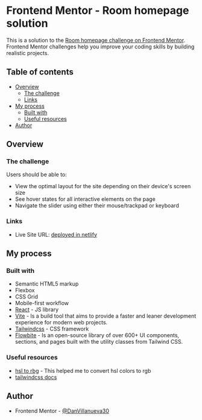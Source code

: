 # Frontend Mentor - Room homepage solution

This is a solution to the [Room homepage challenge on Frontend Mentor](https://www.frontendmentor.io/challenges/room-homepage-BtdBY_ENq). Frontend Mentor challenges help you improve your coding skills by building realistic projects. 

## Table of contents

- [Overview](#overview)
  - [The challenge](#the-challenge)
  - [Links](#links)
- [My process](#my-process)
  - [Built with](#built-with)
  - [Useful resources](#useful-resources)
- [Author](#author)

## Overview

### The challenge

Users should be able to:

- View the optimal layout for the site depending on their device's screen size
- See hover states for all interactive elements on the page
- Navigate the slider using either their mouse/trackpad or keyboard


### Links

- Live Site URL: [deployed in netlify](https://66f74a62a708be18a05259ed--capable-granita-944f51.netlify.app)

## My process

### Built with

- Semantic HTML5 markup
- Flexbox
- CSS Grid
- Mobile-first workflow
- [React](https://reactjs.org/) - JS library
- [Vite](https://vitejs.dev) - Is a build tool that aims to provide a faster and leaner development experience for modern web projects.
- [Tailwindcss](https://tailwindcss.com) - CSS framework
- [Flowbite](https://flowbite.com) - Is an open-source library of over 600+ UI components, sections, and pages built with the utility classes from Tailwind CSS.

### Useful resources

- [hsl to rbg](https://hslpicker.com) - This helped me to convert hsl colors to rgb
- [tailwindcss docs](https://tailwindcss.com) 


## Author

- Frontend Mentor - [@DanVillanueva30](https://www.frontendmentor.io/profile/DanVillanueva30)

